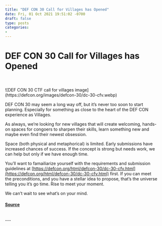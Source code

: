 ```yaml
---
title: "DEF CON 30 Call for Villages has Opened"
date: Fri, 01 Oct 2021 19:51:02 -0700
draft: false
type: posts
categories: 
- 
---
```

# DEF CON 30 Call for Villages has Opened

<br/>

<br/>
![DEF CON 30 CTF call for villages image](https://defcon.org/images/defcon-30/dc-30-cfv.webp)  

DEF CON 30 may seem a long way off, but it’s never too soon to start planning. Especially for something as close to the heart of the DEF CON experience as Villages.  
  
As always, we’re looking for new villages that will create welcoming, hands-on spaces for congoers to sharpen their skills, learn something new and maybe even find their newest obsession.  
  
Space (both physical and metaphorical) is limited. Early submissions have increased chances of success. If the concept is strong but needs work, we can help but only if we have enough time.  
  
You’ll want to famailiarize yourself with the requirements and submission guidelines at [https://defcon.org/html/defcon-30/dc-30-cfv.html](https://defcon.org/html/defcon-30/dc-30-cfv.html) first. If you can meet the preconditions, and you have a stellar idea to propose, that’s the universe telling you it’s go time. Rise to meet your moment.  
  
We can’t wait to see what’s on your mind.

#### [Source](https://defcon.org/html/defcon-30/dc-30-cfv.html)

<br/>
---
